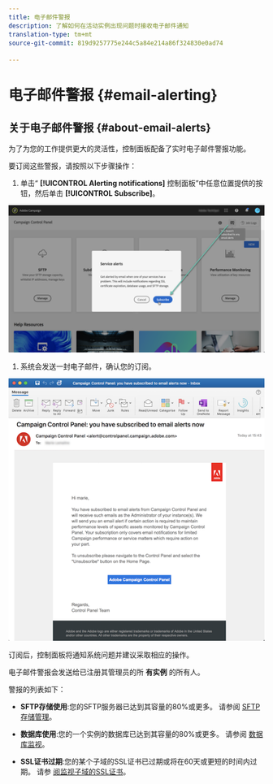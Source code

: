 ```yaml
---
title: 电子邮件警报
description: 了解如何在活动实例出现问题时接收电子邮件通知
translation-type: tm+mt
source-git-commit: 819d9257775e244c5a84e214a86f324830e0ad74

---
```



# 电子邮件警报 {#email-alerting}

## 关于电子邮件警报 {#about-email-alerts}

为了为您的工作提供更大的灵活性，控制面板配备了实时电子邮件警报功能。

要订阅这些警报，请按照以下步骤操作：

1. 单击“ **[!UICONTROL Alerting notifications]** 控制面板”中任意位置提供的按钮，然后单击 **[!UICONTROL Subscribe]**。

![](assets/subscribing.png)

1. 系统会发送一封电子邮件，确认您的订阅。

![](assets/email_subscription.png)

订阅后，控制面板将通知系统问题并建议采取相应的操作。

电子邮件警报会发送给已注册其管理员的所 **有实例** 的所有人。

警报的列表如下：

* **SFTP存储使用**:您的SFTP服务器已达到其容量的80%或更多。 请参阅 [SFTP存储管理](../../sftp/using/sftp-storage-management.md)。

* **数据库使用**:您的一个实例的数据库已达到其容量的80%或更多。 请参阅 [数据库监视](../../performance-monitoring/using/database-monitoring.md)。

* **SSL证书过期**:您的某个子域的SSL证书已过期或将在60天或更短的时间内过期。 请参 [阅监视子域的SSL证书](../../subdomains-certificates/using/monitoring-ssl-certificates.md)。
